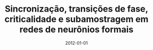 ---
title: "Sincronização, transições de fase, criticalidade e subamostragem em redes de neurônios formais"
collection: publications
permalink: /publication/2012-01-01-Sincronizao-transies-de-fase-criticalidade-e-subamostragem-em-redes-de-neurnios-formais
date: 2012-01-01
venue: 'Universidade Federal de Santa Catarina, SC, Brasil'
paperurl: 'http://www.tede.ufsc.br/teses/PFSC0216-D.pdf'
citation: ' Maurício Schappo, &quot;Sincronização, transições de fase, criticalidade e subamostragem em redes de neurônios formais.&quot; Universidade Federal de Santa Catarina, SC, Brasil, 2012.'
pubtype:  thesis
---